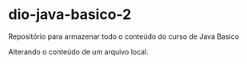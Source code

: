 # dio-java-basico-2
Repositório para armazenar todo o conteúdo do curso de Java Basico

Alterando o conteúdo de um arquivo local.